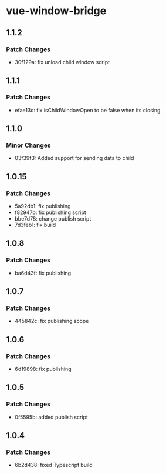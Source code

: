 # vue-window-bridge

## 1.1.2

### Patch Changes

- 30f129a: fix unload child window script

## 1.1.1

### Patch Changes

- efae13c: fix isChildWindowOpen to be false when its closing

## 1.1.0

### Minor Changes

- 03f39f3: Added support for sending data to child

## 1.0.15

### Patch Changes

- 5a92db1: fix publishing
- f82947b: fix publishing script
- bbe7d78: change publish script
- 7d3feb1: fix build

## 1.0.8

### Patch Changes

- ba6d43f: fix publishing

## 1.0.7

### Patch Changes

- 445842c: fix publishing scope

## 1.0.6

### Patch Changes

- 6d19898: fix publishing

## 1.0.5

### Patch Changes

- 0f5595b: added publish script

## 1.0.4

### Patch Changes

- 6b2d438: fixed Typescript build
